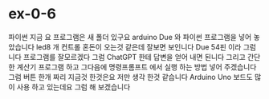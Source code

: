 # ex-0-6
파이썬
지금 요 프로그램은 새 폴더 있구요 arduino Due 와 파이썬 프로그램을 넣어 놓았습니다 led8 개 컨트롤
혼돈이 오는것 같은데 잘보면 보인니다 Due 54핀 이라 그럼 니다 프로그램를 잘모르겠다 
그럼 ChatGPT 한테 답변을 얻어 내면 된니다
그리고 간단한 계산기 프로그램 하고 그다음에 명령프롬프트 에서 실행 하는 방법 넣어
주겠습니다
그럼 버튼 한개 짜리 지금것 한것은요 저만 생각 한것 같습니다 Arduino Uno 보드도 많이 사용 하고 있는데요
그럼 해 보겠습니다
